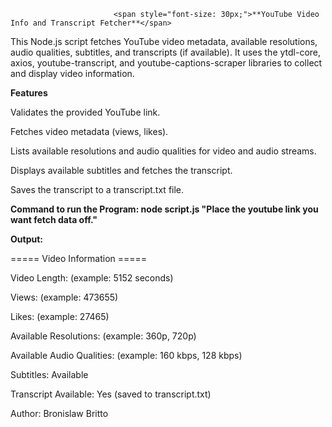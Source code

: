                            <span style="font-size: 30px;">**YouTube Video Info and Transcript Fetcher**</span>


This Node.js script fetches YouTube video metadata, available resolutions, audio qualities, subtitles, and transcripts (if available). It uses the ytdl-core, axios, youtube-transcript, and youtube-captions-scraper libraries to collect and display video information.

**Features**

Validates the provided YouTube link.

Fetches video metadata (views, likes).

Lists available resolutions and audio qualities for video and audio streams.

Displays available subtitles and fetches the transcript.

Saves the transcript to a transcript.txt file.
<br>

**Command to run the Program: node script.js "Place the youtube link you want fetch data off."**

**Output:**

===== Video Information =====

Video Length: (example: 5152 seconds)

Views: (example: 473655)

Likes: (example: 27465)

Available Resolutions: (example: 360p, 720p)

Available Audio Qualities: (example: 160 kbps, 128 kbps)

Subtitles: Available

Transcript Available: Yes (saved to transcript.txt)
<br>

Author: Bronislaw Britto



